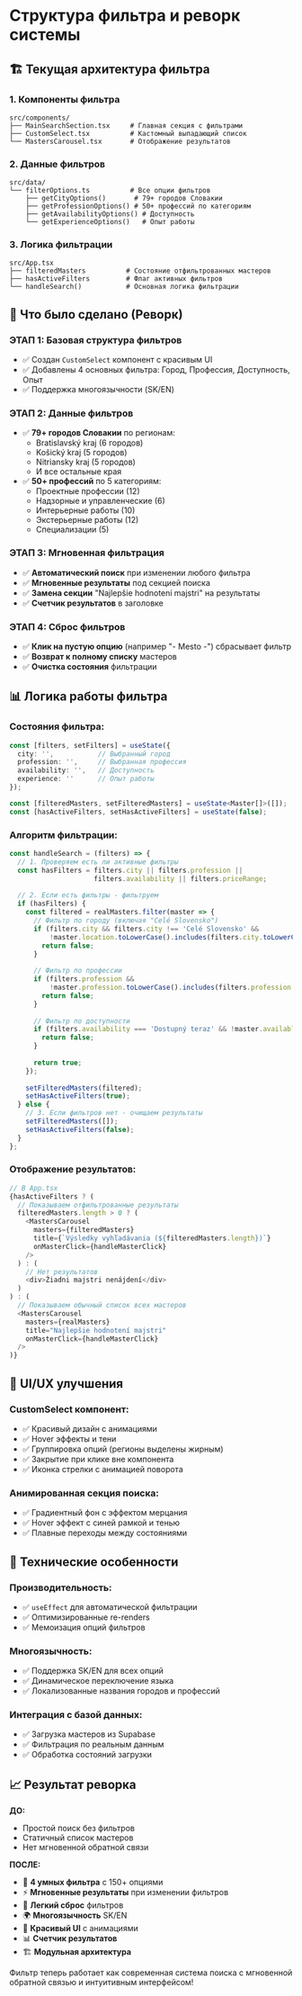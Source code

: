# Структура фильтра и реворк системы

## 🏗️ Текущая архитектура фильтра

### 1. **Компоненты фильтра**

```
src/components/
├── MainSearchSection.tsx     # Главная секция с фильтрами
├── CustomSelect.tsx          # Кастомный выпадающий список
└── MastersCarousel.tsx       # Отображение результатов
```

### 2. **Данные фильтров**

```
src/data/
└── filterOptions.ts          # Все опции фильтров
    ├── getCityOptions()       # 79+ городов Словакии
    ├── getProfessionOptions() # 50+ профессий по категориям
    ├── getAvailabilityOptions() # Доступность
    └── getExperienceOptions()   # Опыт работы
```

### 3. **Логика фильтрации**

```
src/App.tsx
├── filteredMasters          # Состояние отфильтрованных мастеров
├── hasActiveFilters         # Флаг активных фильтров
└── handleSearch()           # Основная логика фильтрации
```

## 🔄 Что было сделано (Реворк)

### **ЭТАП 1: Базовая структура фильтров**
- ✅ Создан `CustomSelect` компонент с красивым UI
- ✅ Добавлены 4 основных фильтра: Город, Профессия, Доступность, Опыт
- ✅ Поддержка многоязычности (SK/EN)

### **ЭТАП 2: Данные фильтров**
- ✅ **79+ городов Словакии** по регионам:
  - Bratislavský kraj (6 городов)
  - Košický kraj (5 городов) 
  - Nitriansky kraj (5 городов)
  - И все остальные края
- ✅ **50+ профессий** по 5 категориям:
  - Проектные профессии (12)
  - Надзорные и управленческие (6)
  - Интерьерные работы (10)
  - Экстерьерные работы (12)
  - Специализации (5)

### **ЭТАП 3: Мгновенная фильтрация**
- ✅ **Автоматический поиск** при изменении любого фильтра
- ✅ **Мгновенные результаты** под секцией поиска
- ✅ **Замена секции** "Najlepšie hodnotení majstri" на результаты
- ✅ **Счетчик результатов** в заголовке

### **ЭТАП 4: Сброс фильтров**
- ✅ **Клик на пустую опцию** (например "- Mesto -") сбрасывает фильтр
- ✅ **Возврат к полному списку** мастеров
- ✅ **Очистка состояния** фильтрации

## 📊 Логика работы фильтра

### **Состояния фильтра:**
```typescript
const [filters, setFilters] = useState({
  city: '',           // Выбранный город
  profession: '',     // Выбранная профессия  
  availability: '',   // Доступность
  experience: ''      // Опыт работы
});

const [filteredMasters, setFilteredMasters] = useState<Master[]>([]);
const [hasActiveFilters, setHasActiveFilters] = useState(false);
```

### **Алгоритм фильтрации:**
```typescript
const handleSearch = (filters) => {
  // 1. Проверяем есть ли активные фильтры
  const hasFilters = filters.city || filters.profession || 
                     filters.availability || filters.priceRange;
  
  // 2. Если есть фильтры - фильтруем
  if (hasFilters) {
    const filtered = realMasters.filter(master => {
      // Фильтр по городу (включая "Celé Slovensko")
      if (filters.city && filters.city !== 'Celé Slovensko' && 
          !master.location.toLowerCase().includes(filters.city.toLowerCase())) {
        return false;
      }
      
      // Фильтр по профессии
      if (filters.profession && 
          !master.profession.toLowerCase().includes(filters.profession.toLowerCase())) {
        return false;
      }
      
      // Фильтр по доступности
      if (filters.availability === 'Dostupný teraz' && !master.available) {
        return false;
      }
      
      return true;
    });
    
    setFilteredMasters(filtered);
    setHasActiveFilters(true);
  } else {
    // 3. Если фильтров нет - очищаем результаты
    setFilteredMasters([]);
    setHasActiveFilters(false);
  }
};
```

### **Отображение результатов:**
```typescript
// В App.tsx
{hasActiveFilters ? (
  // Показываем отфильтрованные результаты
  filteredMasters.length > 0 ? (
    <MastersCarousel 
      masters={filteredMasters} 
      title={`Výsledky vyhľadávania (${filteredMasters.length})`}
      onMasterClick={handleMasterClick}
    />
  ) : (
    // Нет результатов
    <div>Žiadni majstri nenájdení</div>
  )
) : (
  // Показываем обычный список всех мастеров
  <MastersCarousel 
    masters={realMasters} 
    title="Najlepšie hodnotení majstri" 
    onMasterClick={handleMasterClick}
  />
)}
```

## 🎨 UI/UX улучшения

### **CustomSelect компонент:**
- ✅ Красивый дизайн с анимациями
- ✅ Hover эффекты и тени
- ✅ Группировка опций (регионы выделены жирным)
- ✅ Закрытие при клике вне компонента
- ✅ Иконка стрелки с анимацией поворота

### **Анимированная секция поиска:**
- ✅ Градиентный фон с эффектом мерцания
- ✅ Hover эффект с синей рамкой и тенью
- ✅ Плавные переходы между состояниями

## 🔧 Технические особенности

### **Производительность:**
- ✅ `useEffect` для автоматической фильтрации
- ✅ Оптимизированные re-renders
- ✅ Мемоизация опций фильтров

### **Многоязычность:**
- ✅ Поддержка SK/EN для всех опций
- ✅ Динамическое переключение языка
- ✅ Локализованные названия городов и профессий

### **Интеграция с базой данных:**
- ✅ Загрузка мастеров из Supabase
- ✅ Фильтрация по реальным данным
- ✅ Обработка состояний загрузки

## 📈 Результат реворка

**ДО:**
- Простой поиск без фильтров
- Статичный список мастеров
- Нет мгновенной обратной связи

**ПОСЛЕ:**
- 🎯 **4 умных фильтра** с 150+ опциями
- ⚡ **Мгновенные результаты** при изменении фильтров
- 🔄 **Легкий сброс** фильтров
- 🌍 **Многоязычность** SK/EN
- 🎨 **Красивый UI** с анимациями
- 📊 **Счетчик результатов**
- 🏗️ **Модульная архитектура**

Фильтр теперь работает как современная система поиска с мгновенной обратной связью и интуитивным интерфейсом!